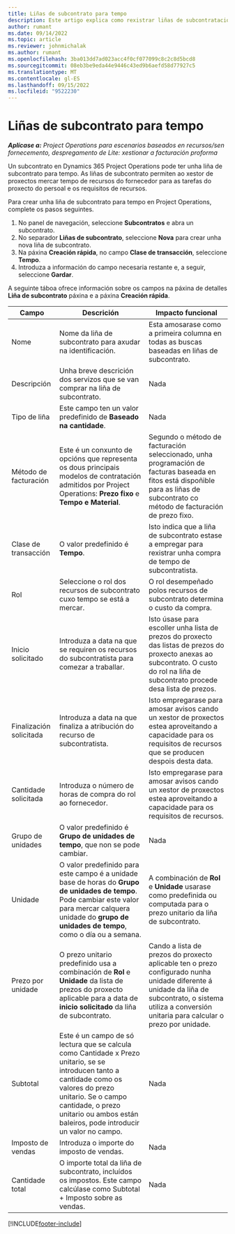 ```yaml
---
title: Liñas de subcontrato para tempo
description: Este artigo explica como rexistrar liñas de subcontratación para o tempo e rexistrar a compra de tempo dos provedores.
author: rumant
ms.date: 09/14/2022
ms.topic: article
ms.reviewer: johnmichalak
ms.author: rumant
ms.openlocfilehash: 3ba013dd7ad023acc4f0cf077099c8c2c8d5bcd8
ms.sourcegitcommit: 08eb3be9eda44e9446c43ed9b6aefd58d77927c5
ms.translationtype: MT
ms.contentlocale: gl-ES
ms.lasthandoff: 09/15/2022
ms.locfileid: "9522230"
---
```

# <a name="subcontract-lines-for-time"></a>Liñas de subcontrato para tempo

_**Aplícase a:** Project Operations para escenarios baseados en recursos/sen fornecemento, despregamento de Lite: xestionar a facturación proforma_

Un subcontrato en Dynamics 365 Project Operations pode ter unha liña de subcontrato para tempo. As liñas de subcontrato permiten ao xestor de proxectos mercar tempo de recursos do fornecedor para as tarefas do proxecto do persoal e os requisitos de recursos.

Para crear unha liña de subcontrato para tempo en Project Operations, complete os pasos seguintes.

1. No panel de navegación, seleccione **Subcontratos** e abra un subcontrato.
2. No separador **Liñas de subcontrato**, seleccione **Nova** para crear unha nova liña de subcontrato.
3. Na páxina **Creación rápida**, no campo **Clase de transacción**, seleccione **Tempo**.
4. Introduza a información do campo necesaria restante e, a seguir, seleccione **Gardar**.

  A seguinte táboa ofrece información sobre os campos na páxina de detalles **Liña de subcontrato** páxina e a páxina **Creación rápida**.

| **Campo** | **Descrición** | **Impacto funcional** |
| --- | --- | --- |
| Nome | Nome da liña de subcontrato para axudar na identificación. | Esta amosarase como a primeira columna en todas as buscas baseadas en liñas de subcontrato. |
| Descripción | Unha breve descrición dos servizos que se van comprar na liña de subcontrato. |Nada |
| Tipo de liña |   Este campo ten un valor predefinido de **Baseado na cantidade**.| Nada |
| Método de facturación | Este é un conxunto de opcións que representa os dous principais modelos de contratación admitidos por Project Operations: **Prezo fixo** e **Tempo e Material**. | Segundo o método de facturación seleccionado, unha programación de facturas baseada en fitos está dispoñible para as liñas de subcontrato co método de facturación de prezo fixo. |
| Clase de transacción | O valor predefinido é **Tempo**. | Isto indica que a liña de subcontrato estase a empregar para rexistrar unha compra de tempo de subcontratista. |
| Rol | Seleccione o rol dos recursos de subcontrato cuxo tempo se está a mercar. | O rol desempeñado polos recursos de subcontrato determina o custo da compra. |
| Inicio solicitado | Introduza a data na que se requiren os recursos do subcontratista para comezar a traballar. | Isto úsase para escoller unha lista de prezos do proxecto das listas de prezos do proxecto anexas ao subcontrato. O custo do rol na liña de subcontrato procede desa lista de prezos. |
| Finalización solicitada | Introduza a data na que finaliza a atribución do recurso de subcontratista. | Isto empregarase para amosar avisos cando un xestor de proxectos estea aproveitando a capacidade para os requisitos de recursos que se producen despois desta data. |
| Cantidade solicitada | Introduza o número de horas de compra do rol ao fornecedor. | Isto empregarase para amosar avisos cando un xestor de proxectos estea aproveitando a capacidade para os requisitos de recursos. |
| Grupo de unidades | O valor predefinido é **Grupo de unidades de tempo**, que non se pode cambiar. | Nada|
| Unidade | O valor predefinido para este campo é a unidade base de horas do **Grupo de unidades de tempo**. Pode cambiar este valor para mercar calquera unidade do **grupo de unidades de tempo**, como o día ou a semana. | A combinación de **Rol** e **Unidade** usarase como predefinida ou computada para o prezo unitario da liña de subcontrato. |
| Prezo por unidade | O prezo unitario predefinido usa a combinación de **Rol** e **Unidade** da lista de prezos do proxecto aplicable para a data de **inicio solicitado** da liña de subcontrato. | Cando a lista de prezos do proxecto aplicable ten o prezo configurado nunha unidade diferente á unidade da liña de subcontrato, o sistema utiliza a conversión unitaria para calcular o prezo por unidade. |
| Subtotal |    Este é un campo de só lectura que se calcula como Cantidade x Prezo unitario, se se introducen tanto a cantidade como os valores do prezo unitario. Se o campo cantidade, o prezo unitario ou ambos están baleiros, pode introducir un valor no campo. | Nada|
| Imposto de vendas |   Introduza o importe do imposto de vendas. |Nada |
| Cantidade total | O importe total da liña de subcontrato, incluídos os impostos. Este campo calcúlase como Subtotal + Imposto sobre as vendas.|Nada |

[!INCLUDE[footer-include](../../includes/footer-banner.md)]
